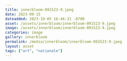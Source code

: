 ```yaml
---
title: innerbloom-091523-9.jpeg
date: 2023-09-15
dateadded: 2023-10-05 16:46:31 -0700
asset: /assets/innerbloom/innerbloom-091523-9.jpeg
image: /assets/innerbloom/innerbloom-091523-9.jpeg
categories: image
gallery: innerbloom
permalink: /media/innerbloom/innerbloom-091523-9-jpeg
layout: asset
tags: ["art", "nationale"]
--- 
```

